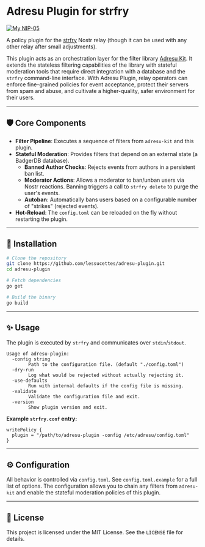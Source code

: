 
# Adresu Plugin for strfry

[![My NIP-05](https://img.shields.io/badge/NIP--05-__@dukenukemmustdie.com-8E44AD?logo=nostr&logoColor=white)](https://dukenukemmustdie.com)

A policy plugin for the [strfry](https://github.com/hoytech/strfry) Nostr relay (though it can be used with any other relay after small adjustments).

This plugin acts as an orchestration layer for the filter library [Adresu Kit](https://github.com/lessucettes/adresu-kit). It extends the stateless filtering capabilities of the library with stateful moderation tools that require direct integration with a database and the `strfry` command-line interface. With Adresu Plugin, relay operators can enforce fine-grained policies for event acceptance, protect their servers from spam and abuse, and cultivate a higher-quality, safer environment for their users. 

---

## 🛡️ Core Components

* **Filter Pipeline**: Executes a sequence of filters from `adresu-kit` and this plugin.
* **Stateful Moderation**: Provides filters that depend on an external state (a BadgerDB database).
    * **Banned Author Checks**: Rejects events from authors in a persistent ban list.
    * **Moderator Actions**: Allows a moderator to ban/unban users via Nostr reactions. Banning triggers a call to `strfry delete` to purge the user's events.
    * **Autoban**: Automatically bans users based on a configurable number of "strikes" (rejected events).
* **Hot-Reload**: The `config.toml` can be reloaded on the fly without restarting the plugin.

---

## 🚀 Installation

```bash
# Clone the repository
git clone https://github.com/lessucettes/adresu-plugin.git
cd adresu-plugin

# Fetch dependencies
go get

# Build the binary
go build
```

-----

## ✨ Usage

The plugin is executed by `strfry` and communicates over `stdin`/`stdout`.

```
Usage of adresu-plugin:
  -config string
        Path to the configuration file. (default "./config.toml")
  -dry-run
        Log what would be rejected without actually rejecting it.
  -use-defaults
        Run with internal defaults if the config file is missing.
  -validate
        Validate the configuration file and exit.
  -version
        Show plugin version and exit.
```

**Example `strfry.conf` entry:**

```
writePolicy {
  plugin = "/path/to/adresu-plugin -config /etc/adresu/config.toml"
}
```

-----

## ⚙️ Configuration

All behavior is controlled via `config.toml`. See `config.toml.example` for a full list of options. The configuration allows you to chain any filters from `adresu-kit` and enable the stateful moderation policies of this plugin.

-----

## 📄 License

This project is licensed under the MIT License. See the `LICENSE` file for details.

